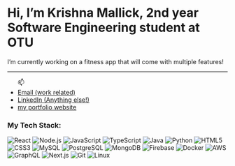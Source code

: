 <h1>Hi, I’m Krishna Mallick, 2nd year Software Engineering student at OTU</h1>
<p>I’m currently working on a fitness app that will come with multiple features!</p>
<hr>

<ul>📫 
  <li><a href="mailto:krishnamallick46@hotmail.com">Email (work related)</a></li> 
  <li><a href="http://www.linkedin.com/in/krishna-mallick-a558b6260">LinkedIn (Anything else!)</a></li>
  <li><a href="https://krishna-mallick-portfolio.vercel.app"> my portfolio website </a></li>
</ul>

<h3>My Tech Stack:</h3>
<div>
  <img src="https://img.shields.io/badge/React-61DAFB?style=flat&logo=react&logoColor=black" alt="React" />
  <img src="https://img.shields.io/badge/Node.js-339933?style=flat&logo=node.js&logoColor=white" alt="Node.js" />
  <img src="https://img.shields.io/badge/JavaScript-F7DF1E?style=flat&logo=javascript&logoColor=black" alt="JavaScript" />
  <img src="https://img.shields.io/badge/TypeScript-3178C6?style=flat&logo=typescript&logoColor=white" alt="TypeScript" />
  <img src="https://img.shields.io/badge/Java-007396?style=flat&logo=java&logoColor=white" alt="Java" />
  <img src="https://img.shields.io/badge/Python-3776AB?style=flat&logo=python&logoColor=white" alt="Python" />
  <img src="https://img.shields.io/badge/HTML5-E34F26?style=flat&logo=html5&logoColor=white" alt="HTML5" />
  <img src="https://img.shields.io/badge/CSS3-1572B6?style=flat&logo=css3&logoColor=white" alt="CSS3" />
  <img src="https://img.shields.io/badge/MySQL-4479A1?style=flat&logo=mysql&logoColor=white" alt="MySQL" />
  <img src="https://img.shields.io/badge/PostgreSQL-4169E1?style=flat&logo=postgresql&logoColor=white" alt="PostgreSQL" />
  <img src="https://img.shields.io/badge/MongoDB-47A248?style=flat&logo=mongodb&logoColor=white" alt="MongoDB" />
  <img src="https://img.shields.io/badge/Firebase-FFCA28?style=flat&logo=firebase&logoColor=black" alt="Firebase" />
  <img src="https://img.shields.io/badge/Docker-2496ED?style=flat&logo=docker&logoColor=white" alt="Docker" />
  <img src="https://img.shields.io/badge/AWS-232F3E?style=flat&logo=amazonaws&logoColor=white" alt="AWS" />
  <img src="https://img.shields.io/badge/GraphQL-E10098?style=flat&logo=graphql&logoColor=white" alt="GraphQL" />
  <img src="https://img.shields.io/badge/Next.js-000000?style=flat&logo=nextdotjs&logoColor=white" alt="Next.js" />
  <img src="https://img.shields.io/badge/Git-FF7F00?style=flat&logo=git&logoColor=white" alt="Git" />
  <img src="https://img.shields.io/badge/Linux-FCC624?style=flat&logo=linux&logoColor=black" alt="Linux" />
</div>

<!---
KrishnaKMA/KrishnaKMA is a ✨ special ✨ repository because its `README.md` (this file) appears on your GitHub profile.
You can click the Preview link to take a look at your changes.
--->

